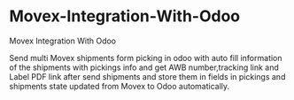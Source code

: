 # Movex-Integration-With-Odoo
Movex Integration With Odoo

Send multi Movex shipments form picking in odoo with auto fill information of the shipments
with pickings info and get AWB number,tracking link and Label PDF link after send shipments
and store them in fields in pickings and shipments state updated from Movex to Odoo automatically.
